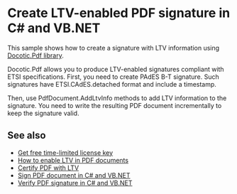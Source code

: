 # Create LTV-enabled PDF signature in C# and VB.NET

This sample shows how to create a signature with LTV information using [Docotic.Pdf library](https://bitmiracle.com/pdf-library/).

Docotic.Pdf allows you to produce LTV-enabled signatures compliant with ETSI specifications.
First, you need to create PAdES B-T signature. Such signatures have ETSI.CAdES.detached format
and include a timestamp.

Then, use PdfDocument.AddLtvInfo methods to add LTV information to the signature. You need to
write the resulting PDF document incrementally to keep the signature valid.

## See also
* [Get free time-limited license key](https://bitmiracle.com/pdf-library/download)
* [How to enable LTV in PDF documents](https://bitmiracle.com/pdf-library/signatures/ltv)
* [Certify PDF with LTV](/Samples/Digital%20signatures/CertifyPdfWithLtv)
* [Sign PDF document in C# and VB.NET](https://bitmiracle.com/pdf-library/signatures/sign)
* [Verify PDF signature in C# and VB.NET](https://bitmiracle.com/pdf-library/signatures/verify)
